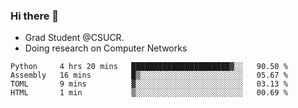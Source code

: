 ### Hi there 👋
- Grad Student @CSUCR. 
- Doing research on Computer Networks
<!--START_SECTION:waka-->

```text
Python     4 hrs 20 mins   ██████████████████████▓░░   90.50 %
Assembly   16 mins         █▒░░░░░░░░░░░░░░░░░░░░░░░   05.67 %
TOML       9 mins          ▓░░░░░░░░░░░░░░░░░░░░░░░░   03.13 %
HTML       1 min           ▒░░░░░░░░░░░░░░░░░░░░░░░░   00.69 %
```

<!--END_SECTION:waka-->
<!--
**jluo117/jluo117** is a ✨ _special_ ✨ repository because its `README.md` (this file) appears on your GitHub profile.

Here are some ideas to get you started:

- 🔭 I’m currently working on ...
- 🌱 I’m currently learning ...
- 👯 I’m looking to collaborate on ...
- 🤔 I’m looking for help with ...
- 💬 Ask me about ...
- 📫 How to reach me: ...
- 😄 Pronouns: ...
- ⚡ Fun fact: ...
-->
